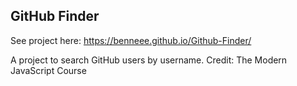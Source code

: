 ## GitHub Finder

See project here: https://benneee.github.io/Github-Finder/

A project to search GitHub users by username.
Credit: The Modern JavaScript Course



